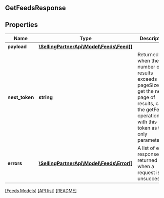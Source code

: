 ## GetFeedsResponse

## Properties

Name | Type | Description | Notes
------------ | ------------- | ------------- | -------------
**payload** | [**\SellingPartnerApi\Model\Feeds\Feed[]**](Feed.md) |  | [optional]
**next_token** | **string** | Returned when the number of results exceeds pageSize. To get the next page of results, call the getFeeds operation with this token as the only parameter. | [optional]
**errors** | [**\SellingPartnerApi\Model\Feeds\Error[]**](Error.md) | A list of error responses returned when a request is unsuccessful. | [optional]

[[Feeds Models]](../) [[API list]](../../Api) [[README]](../../../README.md)

